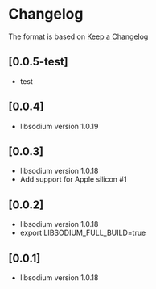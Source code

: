 # Changelog

The format is based on [Keep a Changelog](https://keepachangelog.com/en/1.0.0/)

## [0.0.5-test]

- test

## [0.0.4]

- libsodium version 1.0.19

## [0.0.3]

- libsodium version 1.0.18
- Add support for Apple silicon #1

## [0.0.2]

- libsodium version 1.0.18
- export LIBSODIUM_FULL_BUILD=true

## [0.0.1]

- libsodium version 1.0.18
